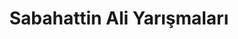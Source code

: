 ---
layout: all
headline: "Sabahattin Ali Yarışmaları"
title: "Sabahattin Ali Yarışmaları"
key: "sabahattin ali"
description: "Ünlü Türk yazar Sabahattin Ali adına düzenlenen edebiyat yarışmalarıdır"
permalink: "sabahattin-ali-yarismalari/"
---